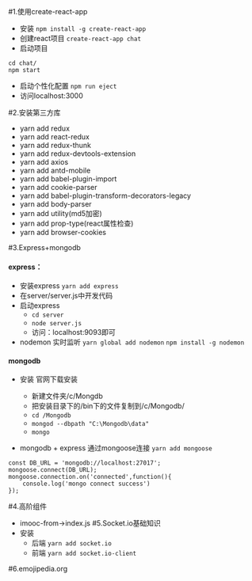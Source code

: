 #1.使用create-react-app
- 安装
`npm install -g create-react-app`
- 创建react项目
`create-react-app chat`
- 启动项目
```
cd chat/
npm start
```
- 启动个性化配置
`npm run eject`
- 访问localhost:3000

#2.安装第三方库
- yarn add redux
- yarn add react-redux
- yarn add redux-thunk
- yarn add redux-devtools-extension
- yarn add axios
- yarn add antd-mobile
- yarn add babel-plugin-import
- yarn add cookie-parser
- yarn add babel-plugin-transform-decorators-legacy
- yarn add body-parser
- yarn add utility(md5加密)
- yarn add prop-type(react属性检查)
- yarn add browser-cookies


#3.Express+mongodb
#### express：
- 安装express
`yarn add express`
- 在server/server.js中开发代码
- 启动express
   - `cd server`
   - `node server.js`
   - 访问：localhost:9093即可
- nodemon 实时监听
`yarn global add nodemon`
`npm install -g nodemon`
#### mongodb
- 安装
官网下载安装
  - 新建文件夹/c/Mongdb
  - 把安装目录下的/bin下的文件复制到/c/Mongodb/
  - `cd /Mongodb`
  - `mongod --dbpath "C:\Mongodb\data"`
  - `mongo`

- mongodb + express 通过mongoose连接
`yarn add mongoose`
```
const DB_URL = 'mongodb://localhost:27017';
mongoose.connect(DB_URL);
mongoose.connection.on('connected',function(){
    console.log('mongo connect success')
});
```

#4.高阶组件
- imooc-from->index.js
#5.Socket.io基础知识
- 安装
    - 后端 `yarn add socket.io`
    - 前端 `yarn add socket.io-client`

#6.emojipedia.org